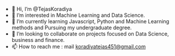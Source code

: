 - 👋 Hi, I’m @TejasKoradiya
- 👀 I’m interested in Machine Learning and Data Science.
- 🌱 I’m currently learning Javascript, Python and Machine Learning methods and Pursuing my undergraduate degree.
- 💞️ I’m looking to collaborate on projects focused on Data Science, business and finance.
- 📫 How to reach me : mail koradiyatejas451@gmail.com

<!---
TejasKoradiya/TejasKoradiya is a ✨ special ✨ repository because its `README.md` (this file) appears on your GitHub profile.
You can click the Preview link to take a look at your changes.
--->
